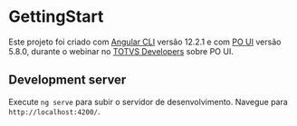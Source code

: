 # GettingStart

Este projeto foi criado com [Angular CLI](https://github.com/angular/angular-cli) versão 12.2.1 e com [PO UI](https://po-ui.io) versão 5.8.0, durante o webinar no [TOTVS Developers](https://developers.totvs.com) sobre PO UI.

## Development server

Execute `ng serve` para subir o servidor de desenvolvimento. Navegue para `http://localhost:4200/`.

